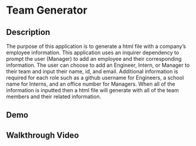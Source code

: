 # Team Generator

## Description
The purpose of this application is to generate a html file with a company’s employee information. This application uses an inquirer dependency to prompt the user (Manager) to add an employee and their corresponding information. The user can choose to add an Engineer, Intern, or Manager to their team and input their name, id, and email. Additional information is required for each role such as a github username for Engineers, a school name for Interns, and an office number for Managers. When all of the information is inputted then a html file will generate with all of the team members and their related information.

## Demo

## Walkthrough Video